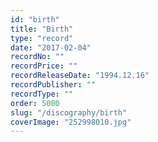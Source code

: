 ```yaml
---
id: "birth"
title: "Birth"
type: "record"
date: "2017-02-04"
recordNo: ""
recordPrice: ""
recordReleaseDate: "1994.12.16"
recordPublisher: ""
recordType: ""
order: 5000
slug: "/discography/birth"
coverImage: "252998010.jpg"
---
```



